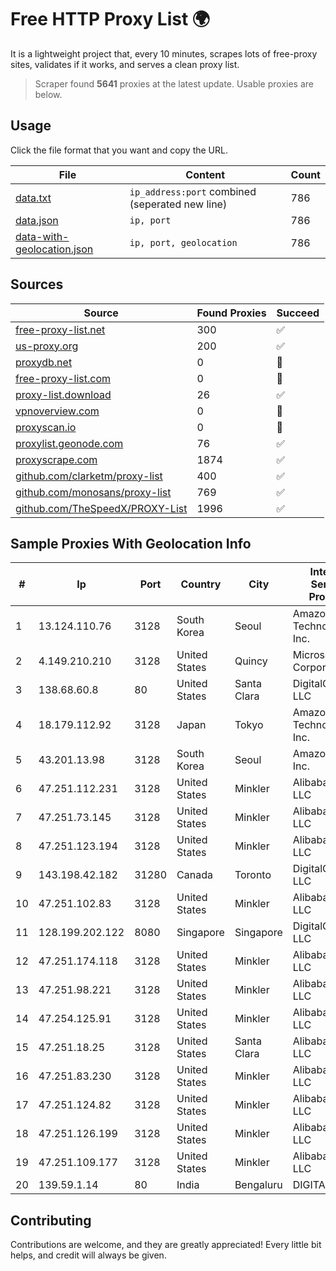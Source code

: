 
# Free HTTP Proxy List 🌍

It is a lightweight project that, every 10 minutes, scrapes lots of free-proxy sites, validates if it works, and serves a clean proxy list.


> Scraper found **5641** proxies at the latest update. Usable proxies are below.

## Usage

Click the file format that you want and copy the URL.


|File|Content|Count|
|----|-------|-----|
|[data.txt](https://raw.githubusercontent.com/themiralay/Proxy-List-World/master/data.txt)|`ip_address:port` combined (seperated new line)|786|
|[data.json](https://raw.githubusercontent.com/themiralay/Proxy-List-World/master/data.json)|`ip, port`|786|
|[data-with-geolocation.json](https://raw.githubusercontent.com/themiralay/Proxy-List-World/master/data-with-geolocation.json)|`ip, port, geolocation`|786|

## Sources

|Source|Found Proxies|Succeed|
|------|-------------|-------|
|[free-proxy-list.net](https://free-proxy-list.net)|300|✅|
|[us-proxy.org](https://www.us-proxy.org)|200|✅|
|[proxydb.net](http://proxydb.net)|0|🚫|
|[free-proxy-list.com](https://free-proxy-list.com/?page=&port=&type%5B%5D=http&type%5B%5D=https&up_time=0&search=Search)|0|🚫|
|[proxy-list.download](https://www.proxy-list.download/HTTP)|26|✅|
|[vpnoverview.com](https://vpnoverview.com/privacy/anonymous-browsing/free-proxy-servers)|0|🚫|
|[proxyscan.io](https://www.proxyscan.io)|0|🚫|
|[proxylist.geonode.com](https://proxylist.geonode.com/api/proxy-list?limit=300&page=1&sort_by=lastChecked&sort_type=desc&protocols=http,https)|76|✅|
|[proxyscrape.com](https://api.proxyscrape.com/v2/?request=displayproxies&protocol=http&timeout=10000&country=all&ssl=all&anonymity=all)|1874|✅|
|[github.com/clarketm/proxy-list](https://raw.githubusercontent.com/clarketm/proxy-list/master/proxy-list-raw.txt)|400|✅|
|[github.com/monosans/proxy-list](https://raw.githubusercontent.com/monosans/proxy-list/main/proxies/http.txt)|769|✅|
|[github.com/TheSpeedX/PROXY-List](https://raw.githubusercontent.com/TheSpeedX/PROXY-List/master/http.txt)|1996|✅|


## Sample Proxies With Geolocation Info

|#|Ip|Port|Country|City|Internet Service Provider|
|-|--|----|-------|----|-------------------------|
|1|13.124.110.76|3128|South Korea|Seoul|Amazon Technologies Inc.|
|2|4.149.210.210|3128|United States|Quincy|Microsoft Corporation|
|3|138.68.60.8|80|United States|Santa Clara|DigitalOcean, LLC|
|4|18.179.112.92|3128|Japan|Tokyo|Amazon Technologies Inc.|
|5|43.201.13.98|3128|South Korea|Seoul|Amazon.com, Inc.|
|6|47.251.112.231|3128|United States|Minkler|Alibaba Cloud LLC|
|7|47.251.73.145|3128|United States|Minkler|Alibaba Cloud LLC|
|8|47.251.123.194|3128|United States|Minkler|Alibaba Cloud LLC|
|9|143.198.42.182|31280|Canada|Toronto|DigitalOcean, LLC|
|10|47.251.102.83|3128|United States|Minkler|Alibaba Cloud LLC|
|11|128.199.202.122|8080|Singapore|Singapore|DigitalOcean, LLC|
|12|47.251.174.118|3128|United States|Minkler|Alibaba Cloud LLC|
|13|47.251.98.221|3128|United States|Minkler|Alibaba Cloud LLC|
|14|47.254.125.91|3128|United States|Minkler|Alibaba Cloud LLC|
|15|47.251.18.25|3128|United States|Santa Clara|Alibaba Cloud LLC|
|16|47.251.83.230|3128|United States|Minkler|Alibaba Cloud LLC|
|17|47.251.124.82|3128|United States|Minkler|Alibaba Cloud LLC|
|18|47.251.126.199|3128|United States|Minkler|Alibaba Cloud LLC|
|19|47.251.109.177|3128|United States|Minkler|Alibaba Cloud LLC|
|20|139.59.1.14|80|India|Bengaluru|DIGITALOCEAN|



## Contributing

Contributions are welcome, and they are greatly appreciated! Every
little bit helps, and credit will always be given.

